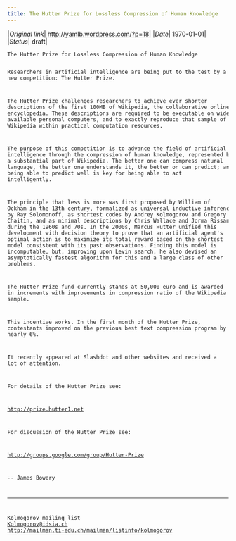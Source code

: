 ```yaml
---
title: The Hutter Prize for Lossless Compression of Human Knowledge
---
```


|*Original link*| http://yamlb.wordpress.com/?p=18|
|*Date*| 1970-01-01|
|*Status*| draft|

<div style="font-family:0;font-size:12px;" class="moz-text-plain">
<pre>The Hutter Prize for Lossless Compression of Human Knowledge

Researchers in artificial intelligence are being put to the test by a
new competition:  The Hutter Prize.

The Hutter Prize challenges researchers to achieve ever shorter
descriptions of the first 100MB of Wikipedia, the collaborative online
encyclopedia. These descriptions are required to be executable on
widely available personal computers, and to exactly reproduce that
sample of Wikipedia within practical computation resources.

The purpose of this competition is to advance the field of artificial
intelligence through the compression of human knowledge, represented
by a substantial part of Wikipedia. The better one can compress
natural language, the better one understands it, the better on can
predict; and being able to predict well is key for being able to act
intelligently.

The principle that less is more was first proposed by William of
Ockham in the 13th century, formalized as universal inductive
inference by Ray Solomonoff, as shortest codes by Andrey Kolmogorov
and Gregory Chaitin, and as minimal descriptions by Chris Wallace and
Jorma Rissanen during the 1960s and 70s. In the 2000s, Marcus Hutter
unified this development with decision theory to prove that an
artificial agent's optimal action is to maximize its total reward
based on the shortest model consistent with its past observations.
Finding this model is incomputable, but, improving upon Levin search,
he also devised an asymptotically fastest algorithm for this and a
large class of other problems.

The Hutter Prize fund currently stands at 50,000 euro and is awarded
in increments with improvements in compression ratio of the Wikipedia
sample.

This incentive works.  In the first month of the Hutter Prize,
contestants improved on the previous best text compression program by
nearly 6%.

It recently appeared at Slashdot and other websites and received a lot
of attention.

For details of the Hutter Prize see:

<a class="moz-txt-link-freetext" href="http://prize.hutter1.net/">http://prize.hutter1.net</a>

For discussion of the Hutter Prize see:

<a class="moz-txt-link-freetext" href="http://groups.google.com/group/Hutter-Prize">http://groups.google.com/group/Hutter-Prize</a>

-- James Bowery
_______________________________________________
Kolmogorov mailing list
<a class="moz-txt-link-abbreviated" href="mailto:Kolmogorov@idsia.ch">Kolmogorov@idsia.ch</a>
<a class="moz-txt-link-freetext" href="http://mailman.ti-edu.ch/mailman/listinfo/kolmogorov">http://mailman.ti-edu.ch/mailman/listinfo/kolmogorov</a></pre>
</div>
